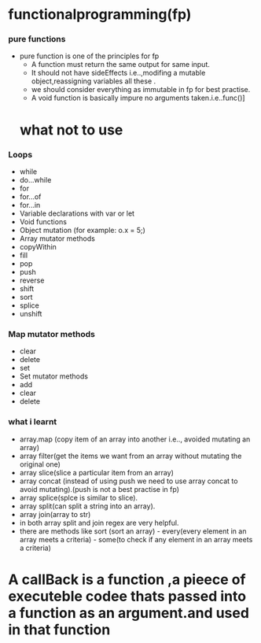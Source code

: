 # functionalprogramming(fp)
### pure functions
- pure function is one of the principles for fp
   - A function must return the same output for same input.
   - It should not have sideEffects i.e..,modifing a mutable object,reassigning variables all these .
   - we should consider everything as immutable in fp for best practise.
   - A void function is basically impure no arguments taken.i.e..func()]
   # what not to use
### Loops
- while
- do...while
- for
- for...of
- for...in
- Variable declarations with var or let
- Void functions
- Object mutation (for example: o.x = 5;)
- Array mutator methods
- copyWithin
- fill
- pop
- push
- reverse
- shift
- sort
- splice
- unshift
### Map mutator methods
- clear
- delete
- set
- Set mutator methods
- add
- clear
- delete
### what i learnt
 - array.map (copy item of an array into another i.e.., avoided mutating an array)
 - array filter(get the items we want from an array without mutating the original one)
 - array slice(slice a particular item from an array)
 - array concat (instead of using push we need to use array concat to avoid mutating).(push is not a best practise in fp)
 - array splice(splce is similar to slice).
 - array split(can split a string into an array).
 - array join(array to str)
 - in both array split and join regex are very helpful.
 - there are methods like sort (sort an array)
                           - every(every element in an array meets a criteria)
                           - some(to check if any element in an array meets a criteria)
# A callBack is a function ,a pieece of executeble codee thats passed into a function as an argument.and used in that function 
